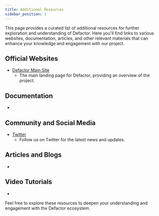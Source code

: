 ```yaml
---
title: Additional Resources
sidebar_position: 1
---
```


This page provides a curated list of additional resources for further exploration and understanding of Defactor. Here you'll find links to various websites, documentation, articles, and other relevant materials that can enhance your knowledge and engagement with our project.

## Official Websites

- [Defactor Main Site](https://www.defactor.com)
  - The main landing page for Defactor, providing an overview of the project.

## Documentation

-


## Community and Social Media

- [Twitter](https://twitter.com/defactor_)
  - Follow us on Twitter for the latest news and updates.

## Articles and Blogs

-

## Video Tutorials

-


Feel free to explore these resources to deepen your understanding and engagement with the Defactor ecosystem.
